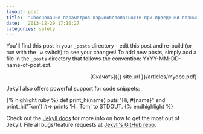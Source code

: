```yaml
---
layout: post
title:  "Обоснование параметров взрывобезопасности при прведении горных выработок в условиях какой-то хрени"
date:   2013-12-29 17:10:27
categories: safety
---
```


You'll find this post in your `_posts` directory - edit this post and re-build (or run with the `-w` switch) to see your changes!
To add new posts, simply add a file in the `_posts` directory that follows the convention: YYYY-MM-DD-name-of-post.ext.
<p align="right">
[Скачать]({{ site.url }}/articles/mydoc.pdf)
</p>

Jekyll also offers powerful support for code snippets:

{% highlight ruby %}
def print_hi(name)
  puts "Hi, #{name}"
end
print_hi('Tom')
#=> prints 'Hi, Tom' to STDOUT.
{% endhighlight %}

Check out the [Jekyll docs][jekyll] for more info on how to get the most out of Jekyll. File all bugs/feature requests at [Jekyll's GitHub repo][jekyll-gh].

[jekyll-gh]: https://github.com/mojombo/jekyll
[jekyll]:    http://jekyllrb.com
